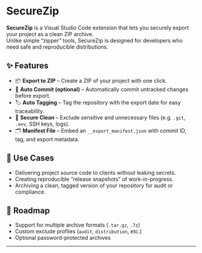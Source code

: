 # SecureZip

**SecureZip** is a Visual Studio Code extension that lets you securely export your project as a clean ZIP archive.  
Unlike simple “zipper” tools, SecureZip is designed for developers who need safe and reproducible distributions.

## ✨ Features
- 📦 **Export to ZIP** – Create a ZIP of your project with one click.
- 🔄 **Auto Commit (optional)** – Automatically commit untracked changes before export.
- 🏷 **Auto Tagging** – Tag the repository with the export date for easy traceability.
- 🧹 **Secure Clean** – Exclude sensitive and unnecessary files (e.g. `.git`, `.env`, SSH keys, logs).
- 🗂 **Manifest File** – Embed an `__export_manifest.json` with commit ID, tag, and export metadata.

## 🚀 Use Cases
- Delivering project source code to clients without leaking secrets.
- Creating reproducible “release snapshots” of work-in-progress.
- Archiving a clean, tagged version of your repository for audit or compliance.

## 📖 Roadmap
- Support for multiple archive formats (`.tar.gz`, `.7z`)
- Custom exclude profiles (`audit`, `distribution`, etc.)
- Optional password-protected archives

---
